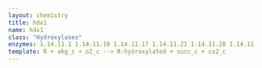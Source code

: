 ```yaml
---
layout: chemistry
title: hdx1
name: hdx1
class: "Hydroxylases"
enzymes: 1.14.11.1 1.14.11.10 1.14.11.17 1.14.11.21 1.14.11.28 1.14.11.3 1.14.11.39 1.14.11.41 1.14.11.45 1.14.11.46 1.14.11.48 1.14.11.49 1.14.11.55 1.14.11.56 1.14.11.57 1.14.11.58 1.14.11.6 1.14.11.61 1.14.11.62 1.14.11.64 1.14.11.71 1.14.11.74 1.14.11.75 1.14.11.76 1.14.20.10 1.14.20.11 1.14.20.12 1.14.20.14 1.14.20.7 1.14.20.9
template: R + akg_c + o2_c --> R-hydroxylated + succ_c + co2_c
---
```

 
